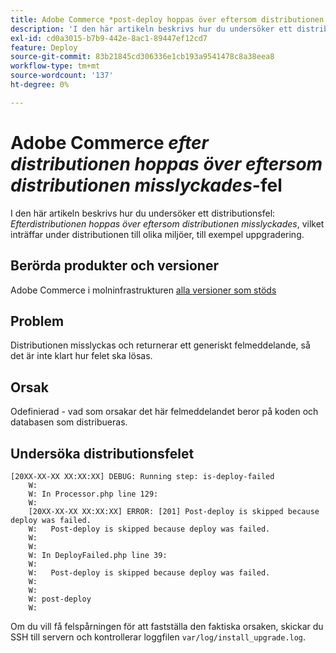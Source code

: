 ```yaml
---
title: Adobe Commerce *post-deploy hoppas över eftersom distributionen misslyckades*-fel
description: 'I den här artikeln beskrivs hur du undersöker ett distributionsfel: *Efter distributionen hoppas över eftersom distributionen misslyckades*'
exl-id: cd0a3015-b7b9-442e-8ac1-89447ef12cd7
feature: Deploy
source-git-commit: 83b21845cd306336e1cb193a9541478c8a38eea8
workflow-type: tm+mt
source-wordcount: '137'
ht-degree: 0%

---
```


# Adobe Commerce *efter distributionen hoppas över eftersom distributionen misslyckades*-fel

I den här artikeln beskrivs hur du undersöker ett distributionsfel: *Efterdistributionen hoppas över eftersom distributionen misslyckades*, vilket inträffar under distributionen till olika miljöer, till exempel uppgradering.

## Berörda produkter och versioner

Adobe Commerce i molninfrastrukturen [alla versioner som stöds](https://www.adobe.com/content/dam/cc/en/legal/terms/enterprise/pdfs/Adobe-Commerce-Software-Lifecycle-Policy.pdf)

## Problem

Distributionen misslyckas och returnerar ett generiskt felmeddelande, så det är inte klart hur felet ska lösas.

## Orsak

Odefinierad - vad som orsakar det här felmeddelandet beror på koden och databasen som distribueras.

## Undersöka distributionsfelet

```
[20XX-XX-XX XX:XX:XX] DEBUG: Running step: is-deploy-failed
    W:
    W: In Processor.php line 129:
    W:
    [20XX-XX-XX XX:XX:XX] ERROR: [201] Post-deploy is skipped because deploy was failed.
    W:   Post-deploy is skipped because deploy was failed.
    W:
    W:
    W: In DeployFailed.php line 39:
    W:
    W:   Post-deploy is skipped because deploy was failed.
    W:
    W:
    W: post-deploy
    W:
```

Om du vill få felspårningen för att fastställa den faktiska orsaken, skickar du SSH till servern och kontrollerar loggfilen `var/log/install_upgrade.log`.
